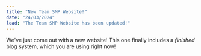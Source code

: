 ```yaml
---
title: "New Team SMP Website!"
date: "24/03/2024"
lead: "The Team SMP Website has been updated!"
---
```


We've just come out with a new website! This one finally includes a _finished_ blog system, which you are using right now!
